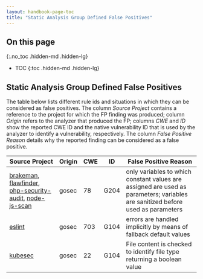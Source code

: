 ```yaml
---
layout: handbook-page-toc
title: "Static Analysis Group Defined False Positives"
---
```


## On this page
{:.no_toc .hidden-md .hidden-lg}

- TOC
{:toc .hidden-md .hidden-lg}

## Static Analysis Group Defined False Positives

The table below lists different rule ids and situations in which they can be considered as false positives. The column *Source Project* contains a reference to the project for which the FP finding was produced; column *Origin* refers to the analyzer that produced the FP; columns *CWE* and *ID* show the reported CWE ID and the native vulnerability ID that is used by the analyzer to identify a vulnerability, respectively. The column *False Positive Reason* details why the reported finding can be considered as a false positive.

| Source Project | Origin  | CWE    | ID      | False Positive Reason   |
| ---------- | ------- | ------ | ------- | ----------------------- |
| [brakeman](https://gitlab.com/gitlab-org/security-products/analyzers/brakeman), [flawfinder](https://gitlab.com/gitlab-org/security-products/analyzers/flawfinder), [php-security-audit](https://gitlab.com/gitlab-org/security-products/analyzers/phpcs-security-audit),  [node-js-scan](https://gitlab.com/gitlab-org/security-products/analyzers/nodejs-scan) |  gosec  | 78     | G204   | only variables to which constant values are assigned are used as parameters; variables are sanitized before used as parameters  |
| [eslint](https://gitlab.com/gitlab-org/security-products/analyzers/phpcs-security-audit)  |  gosec  | 703     | G104   | errors are handled implicitly by means of fallback default values |
| [kubesec](https://gitlab.com/gitlab-org/security-products/analyzers/kubesec)  |  gosec  | 22     | G104   | File content is checked to identify file type returning a boolean value |
